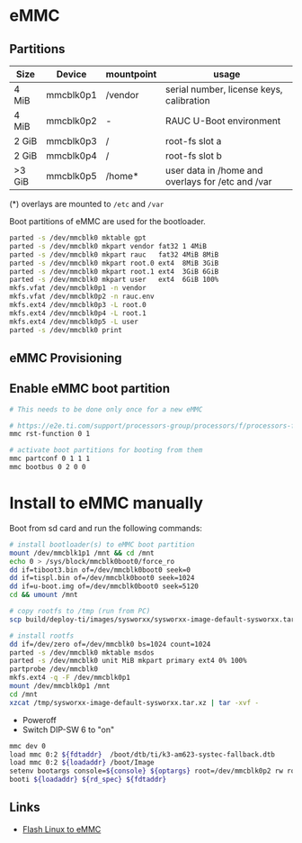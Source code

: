# eMMC

## Partitions

| Size   | Device    | mountpoint | usage                                             |
|--------|-----------|------------|---------------------------------------------------|
| 4 MiB  | mmcblk0p1 | /vendor    | serial number, license keys, calibration          |
| 4 MiB  | mmcblk0p2 | -          | RAUC U-Boot environment                           |
| 2 GiB  | mmcblk0p3 | /          | root-fs slot a                                    |
| 2 GiB  | mmcblk0p4 | /          | root-fs slot b                                    |
| >3 GiB | mmcblk0p5 | /home*     | user data in /home and overlays for /etc and /var |

(*) overlays are mounted to `/etc` and `/var`

Boot partitions of eMMC are used for the bootloader.

```sh
parted -s /dev/mmcblk0 mktable gpt
parted -s /dev/mmcblk0 mkpart vendor fat32 1 4MiB
parted -s /dev/mmcblk0 mkpart rauc   fat32 4MiB 8MiB
parted -s /dev/mmcblk0 mkpart root.0 ext4  8MiB 3GiB
parted -s /dev/mmcblk0 mkpart root.1 ext4  3GiB 6GiB
parted -s /dev/mmcblk0 mkpart user   ext4  6GiB 100%
mkfs.vfat /dev/mmcblk0p1 -n vendor
mkfs.vfat /dev/mmcblk0p2 -n rauc.env
mkfs.ext4 /dev/mmcblk0p3 -L root.0
mkfs.ext4 /dev/mmcblk0p4 -L root.1
mkfs.ext4 /dev/mmcblk0p5 -L user
parted -s /dev/mmcblk0 print
```

## eMMC Provisioning

## Enable eMMC boot partition

```sh
# This needs to be done only once for a new eMMC

# https://e2e.ti.com/support/processors-group/processors/f/processors-forum/1168342/faq-am62x-how-to-check-and-configure-emmc-flash-rst_n-signal-to-support-warm_reset-from-emmc-booting-on-am62x-sk-e2
mmc rst-function 0 1

# activate boot partitions for booting from them
mmc partconf 0 1 1 1
mmc bootbus 0 2 0 0
```

# Install to eMMC manually

Boot from sd card and run the following commands:

```sh
# install bootloader(s) to eMMC boot partition
mount /dev/mmcblk1p1 /mnt && cd /mnt
echo 0 > /sys/block/mmcblk0boot0/force_ro
dd if=tiboot3.bin of=/dev/mmcblk0boot0 seek=0
dd if=tispl.bin of=/dev/mmcblk0boot0 seek=1024
dd if=u-boot.img of=/dev/mmcblk0boot0 seek=5120
cd && umount /mnt

# copy rootfs to /tmp (run from PC)
scp build/deploy-ti/images/sysworxx/sysworxx-image-default-sysworxx.tar.xz root@sysworxx

# install rootfs
dd if=/dev/zero of=/dev/mmcblk0 bs=1024 count=1024
parted -s /dev/mmcblk0 mktable msdos
parted -s /dev/mmcblk0 unit MiB mkpart primary ext4 0% 100%
partprobe /dev/mmcblk0
mkfs.ext4 -q -F /dev/mmcblk0p1
mount /dev/mmcblk0p1 /mnt
cd /mnt
xzcat /tmp/sysworxx-image-default-sysworxx.tar.xz | tar -xvf -
```

- Poweroff
- Switch DIP-SW 6 to "on"

```sh
mmc dev 0
load mmc 0:2 ${fdtaddr}  /boot/dtb/ti/k3-am623-systec-fallback.dtb
load mmc 0:2 ${loadaddr} /boot/Image
setenv bootargs console=${console} ${optargs} root=/dev/mmcblk0p2 rw rootfstype=ext4
booti ${loadaddr} ${rd_spec} ${fdtaddr}
```

## Links

- [Flash Linux to eMMC](https://dev.ti.com/tirex/explore/node?node=A__AdNWBqCVds4ZSqU9osT1tQ__AM62-ACADEMY__uiYMDcq__LATEST)
